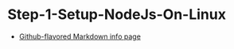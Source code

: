 # Step-1-Setup-NodeJs-On-Linux
<ul>
  <li>
    <a href="https://nodejs.org/en/download/">Github-flavored Markdown info page</a>
  </li>
</ul>
